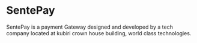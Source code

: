 # SentePay 

SentePay is a payment Gateway designed and developed by a tech company located at kubiri crown house building, world class technologies.